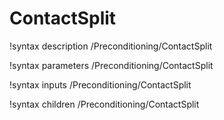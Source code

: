<!-- MOOSE Documentation Stub: Remove this when content is added. -->

# ContactSplit
!syntax description /Preconditioning/ContactSplit

!syntax parameters /Preconditioning/ContactSplit

!syntax inputs /Preconditioning/ContactSplit

!syntax children /Preconditioning/ContactSplit
